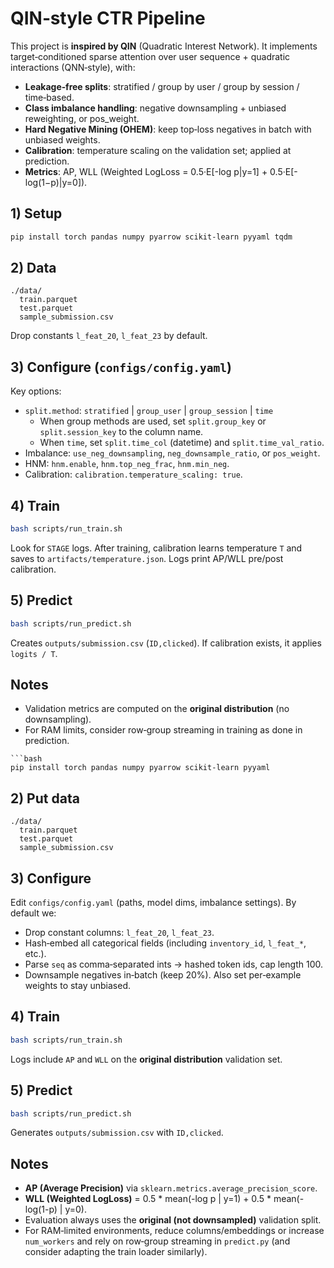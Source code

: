# QIN‑style CTR Pipeline

This project is **inspired by QIN** (Quadratic Interest Network). It implements target‑conditioned sparse attention over user sequence + quadratic interactions (QNN‑style), with:

- **Leakage‑free splits**: stratified / group by user / group by session / time‑based.
- **Class imbalance handling**: negative downsampling + unbiased reweighting, or pos_weight.
- **Hard Negative Mining (OHEM)**: keep top‑loss negatives in batch with unbiased weights.
- **Calibration**: temperature scaling on the validation set; applied at prediction.
- **Metrics**: AP, WLL (Weighted LogLoss = 0.5·E[-log p|y=1] + 0.5·E[-log(1−p)|y=0]).

## 1) Setup
```bash
pip install torch pandas numpy pyarrow scikit-learn pyyaml tqdm
```

## 2) Data
```
./data/
  train.parquet
  test.parquet
  sample_submission.csv
```
Drop constants `l_feat_20`, `l_feat_23` by default.

## 3) Configure (`configs/config.yaml`)
Key options:
- `split.method`: `stratified` | `group_user` | `group_session` | `time`
  - When group methods are used, set `split.group_key` or `split.session_key` to the column name.
  - When `time`, set `split.time_col` (datetime) and `split.time_val_ratio`.
- Imbalance: `use_neg_downsampling`, `neg_downsample_ratio`, or `pos_weight`.
- HNM: `hnm.enable`, `hnm.top_neg_frac`, `hnm.min_neg`.
- Calibration: `calibration.temperature_scaling: true`.

## 4) Train
```bash
bash scripts/run_train.sh
```
Look for `STAGE` logs. After training, calibration learns temperature `T` and saves to `artifacts/temperature.json`. Logs print AP/WLL pre/post calibration.

## 5) Predict
```bash
bash scripts/run_predict.sh
```
Creates `outputs/submission.csv` (`ID,clicked`). If calibration exists, it applies `logits / T`.

## Notes
- Validation metrics are computed on the **original distribution** (no downsampling).
- For RAM limits, consider row‑group streaming in training as done in prediction.
```
```bash
pip install torch pandas numpy pyarrow scikit-learn pyyaml
```

## 2) Put data
```
./data/
  train.parquet
  test.parquet
  sample_submission.csv
```

## 3) Configure
Edit `configs/config.yaml` (paths, model dims, imbalance settings). By default we:
- Drop constant columns: `l_feat_20`, `l_feat_23`.
- Hash‑embed all categorical fields (including `inventory_id`, `l_feat_*`, etc.).
- Parse `seq` as comma‑separated ints → hashed token ids, cap length 100.
- Downsample negatives in‑batch (keep 20%). Also set per‑example weights to stay unbiased.

## 4) Train
```bash
bash scripts/run_train.sh
```
Logs include `AP` and `WLL` on the **original distribution** validation set.

## 5) Predict
```bash
bash scripts/run_predict.sh
```
Generates `outputs/submission.csv` with `ID,clicked`.

## Notes
- **AP (Average Precision)** via `sklearn.metrics.average_precision_score`.
- **WLL (Weighted LogLoss)** = 0.5 * mean(-log p | y=1) + 0.5 * mean(-log(1-p) | y=0).
- Evaluation always uses the **original (not downsampled)** validation split.
- For RAM‑limited environments, reduce columns/embeddings or increase `num_workers` and rely on row‑group streaming in `predict.py` (and consider adapting the train loader similarly).